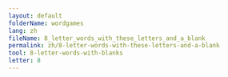 ```yaml
---
layout: default
folderName: wordgames
lang: zh
fileName: 8_letter_words_with_these_letters_and_a_blank
permalink: zh/8-letter-words-with-these-letters-and-a-blank
tool: 8-letter-words-with-blanks
letter: 8
---
```

